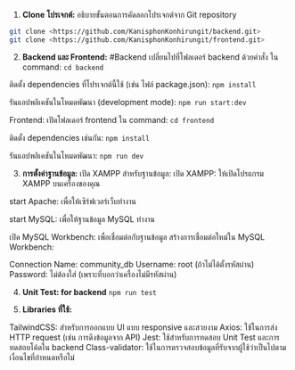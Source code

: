 1. **Clone โปรเจกต์:** อธิบายขั้นตอนการคัดลอกโปรเจกต์จาก Git repository
```bash
git clone <https://github.com/KanisphonKonhirungit/backend.git>
git clone <https://github.com/KanisphonKonhirungit/frontend.git>
```

2. **Backend และ Frontend:** 
#Backend
เปลี่ยนไปที่โฟลเดอร์ backend ด้วยคำสั่ง ใน command:
```cd backend```

ติดตั้ง dependencies ที่โปรเจกต์นี้ใช้ (เช่น ไฟล์ package.json):
```npm install```

รันแอปพลิเคชันในโหมดพัฒนา (development mode):
```npm run start:dev```

Frontend:
เปิดโฟลเดอร์ frontend ใน command:
```cd frontend```

ติดตั้ง dependencies เช่นกัน:
```npm install```

รันแอปพลิเคชันในโหมดพัฒนา:
```npm run dev```

3. **การตั้งค่าฐานข้อมูล:** 
 เปิด XAMPP สำหรับฐานข้อมูล:
เปิด XAMPP: ให้เปิดโปรแกรม XAMPP บนเครื่องของคุณ

start Apache: เพื่อให้เซิร์ฟเวอร์เว็บทำงาน

start MySQL: เพื่อให้ฐานข้อมูล MySQL ทำงาน

เปิด MySQL Workbench: เพื่อเชื่อมต่อกับฐานข้อมูล
สร้างการเชื่อมต่อใหม่ใน MySQL Workbench:

Connection Name: community_db
Username: root (ถ้าไม่ได้ตั้งรหัสผ่าน)
Password: ไม่ต้องใส่ (เพราะที่บอกว่าเครื่องไม่มีรหัสผ่าน)

4. **Unit Test: for backend** 
```npm run test```

5. **Libraries ที่ใช้:** 

TailwindCSS: สำหรับการออกแบบ UI แบบ responsive และสวยงาม
Axios: ใช้ในการส่ง HTTP request (เช่น การดึงข้อมูลจาก API)
Jest: ใช้สำหรับการทดสอบ Unit Test และการทดสอบโค้ดใน backend
Class-validator: ใช้ในการตรวจสอบข้อมูลที่รับจากผู้ใช้ว่าเป็นไปตามเงื่อนไขที่กำหนดหรือไม่
